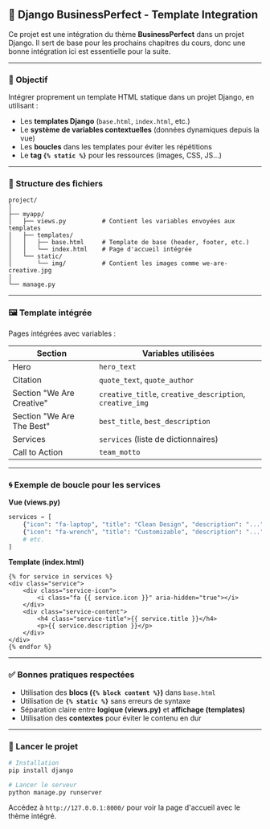 ## 📁 Django BusinessPerfect - Template Integration

Ce projet est une intégration du thème **BusinessPerfect** dans un projet Django. Il sert de base pour les prochains chapitres du cours, donc une bonne intégration ici est essentielle pour la suite.

---

### 🧱 Objectif

Intégrer proprement un template HTML statique dans un projet Django, en utilisant :
- Les **templates Django** (`base.html`, `index.html`, etc.)
- Le **système de variables contextuelles** (données dynamiques depuis la vue)
- Les **boucles** dans les templates pour éviter les répétitions
- Le **tag `{% static %}`** pour les ressources (images, CSS, JS...)

---

### 🔧 Structure des fichiers

```
project/
│
├── myapp/
│   ├── views.py          # Contient les variables envoyées aux templates
│   ├── templates/
│   │   ├── base.html     # Template de base (header, footer, etc.)
│   │   └── index.html    # Page d'accueil intégrée
│   └── static/
│       └── img/          # Contient les images comme we-are-creative.jpg
│
└── manage.py
```

---

### 🖼️ Template intégrée

Pages intégrées avec variables :

| Section                | Variables utilisées                       |
|------------------------|-------------------------------------------|
| Hero                  | `hero_text`                                |
| Citation              | `quote_text`, `quote_author`               |
| Section "We Are Creative" | `creative_title`, `creative_description`, `creative_img` |
| Section "We Are The Best" | `best_title`, `best_description`       |
| Services              | `services` (liste de dictionnaires)        |
| Call to Action        | `team_motto`                               |

---

### 🌀 Exemple de boucle pour les services

**Vue (views.py)**

```python
services = [
    {"icon": "fa-laptop", "title": "Clean Design", "description": "..."},
    {"icon": "fa-wrench", "title": "Customizable", "description": "..."},
    # etc.
]
```

**Template (index.html)**

```django
{% for service in services %}
<div class="service">
    <div class="service-icon">
        <i class="fa {{ service.icon }}" aria-hidden="true"></i>
    </div>
    <div class="service-content">
        <h4 class="service-title">{{ service.title }}</h4>
        <p>{{ service.description }}</p>
    </div>
</div>
{% endfor %}
```

---

### ✅ Bonnes pratiques respectées

- Utilisation des **blocs (`{% block content %}`)** dans `base.html`
- Utilisation de **`{% static %}`** sans erreurs de syntaxe
- Séparation claire entre **logique (views.py)** et **affichage (templates)**
- Utilisation des **contextes** pour éviter le contenu en dur

---

### 🚀 Lancer le projet

```bash
# Installation
pip install django

# Lancer le serveur
python manage.py runserver
```

Accédez à `http://127.0.0.1:8000/` pour voir la page d'accueil avec le thème intégré.
